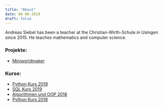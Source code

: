 ```yaml
---
title: "About"
date: 08-08-2019
draft: false
---
```


Andreas Siebel has been a teacher at the Christian-Wirth-Schule in Usingen since 2015. He teaches mathematics and computer science.

### Projekte:

  * [Miniworldmaker](https://miniworldmaker.de)

### Kurse:

  * [Python Kurs 2019][1]
  * [SQL Kurs 2019][2]
  * [Algorithmen und OOP 2018][3]
  * [Python Kurs 2018][4]

 [1]: https://stepik.org/course/50976
 [2]: https://stepik.org/course/51161
 [3]: https://stepik.org/course/24740
 [4]: https://stepik.org/course/6229
